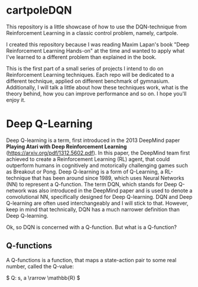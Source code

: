 # cartpoleDQN

This repository is a little showcase of how to use the DQN-technique from Reinforcement Learning
in a classic control problem, namely, cartpole.

I created this repository because I was reading Maxim Lapan's book "Deep Reinforcement Learning Hands-on"
at the time and wanted to apply what I've learned to a different problem than explained in the book.

This is the first part of a small series of projects I intend to do on Reinforcement Learning techniques.
Each repo will be dedicated to a different technique, applied on different benchmark of gymnasium.
Additionally, I will talk a little about how these techniques work, what is the theory behind, how you can improve performance
and so on. 
I hope you'll enjoy it.

# Deep Q-Learning

Deep Q-learning is a term, first introduced in the 2013 DeepMind paper
**Playing Atari with Deep Reinforcement Learning** (https://arxiv.org/pdf/1312.5602.pdf).
In this paper, the DeepMind team first achieved to create a Reinforcement Learning (RL) agent, that could
outperform humans in cognitively and motorically challenging games such as Breakout or Pong.
Deep Q-learning is a form of Q-Learning, a RL-technique that has been around since 1989, which uses Neural Networks (NN)
to represent a Q-function.
The term DQN, which stands for Deep Q-network was also introduced in the DeepMind paper and is used
to denote a convolutional NN, specifically designed for Deep Q-learning.
DQN and Deep Q-learning are often used interchangeably and I will stick to that.
However, keep in mind that technically, DQN has a much narrower definition than Deep Q-learning.

Ok, so DQN is concerned with a Q-function. But what is a Q-function?

## Q-functions

A Q-functions is a function, that maps a state-action pair to some real number, called the Q-value:

$ Q: s, a \rarrow \mathbb{R} $




